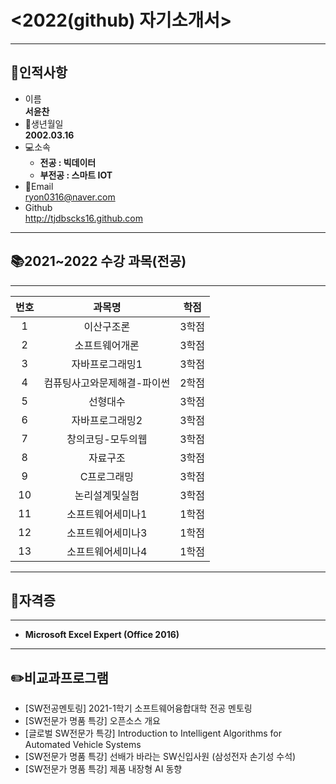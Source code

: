 # <2022(github) 자기소개서>
---
## 👨인적사항
* 이름  
**서윤찬**
* 🍰생년월일  
**2002.03.16**
* 💻소속   
  - **전공 : 빅데이터**
  - **부전공 : 스마트 IOT** 
* 📧Email  
ryon0316@naver.com
* Github<br>
http://tjdbscks16.github.com
***
## 	📚2021~2022 수강 과목(전공)
---
|번호|과목명|학점|
|:---:|:---:|:---:|
|1|이산구조론|3학점|
|2|소프트웨어개론|3학점|
|3|자바프로그래밍1|3학점|
|4|컴퓨팅사고와문제해결-파이썬|2학점|
|5|선형대수|3학점|
|6|자바프로그래밍2|3학점|
|7|창의코딩-모두의웹|3학점|
|8|자료구조|3학점|
|9|C프로그래밍|3학점|
|10|논리설계및실험|3학점|
|11|소프트웨어세미나1|1학점|
|12|소프트웨어세미나3|1학점|
|13|소프트웨어세미나4|1학점|
***
## 🔔자격증
---
- **Microsoft Excel Expert (Office 2016)**
***
## 	✏️비교과프로그램
- [SW전공멘토링] 2021-1학기 소프트웨어융합대학 전공 멘토링
- [SW전문가 명품 특강] 오픈소스 개요
- [글로벌 SW전문가 특강] Introduction to Intelligent Algorithms for Automated Vehicle Systems
- [SW전문가 명품 특강] 선배가 바라는 SW신입사원 (삼성전자 손기성 수석)
- [SW전문가 명품 특강] 제품 내장형 AI 동향






